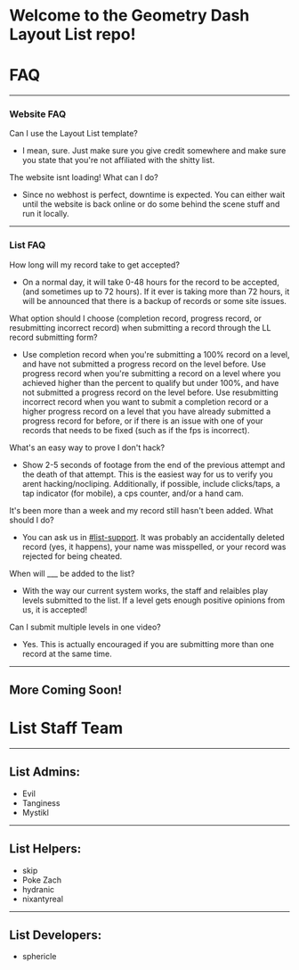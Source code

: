 # Welcome to the Geometry Dash Layout List repo!

# FAQ


---

### Website FAQ

Can I use the Layout List template?

* I mean, sure.  Just make sure you give credit somewhere and make sure you state
  that you're not affiliated with the shitty list.

The website isnt loading!  What can I do?

* Since no webhost is perfect, downtime is expected.  You can either wait until the
  website is back online or do some behind the scene stuff and run it
  locally.


---

### List FAQ

How long will my record take to get accepted?

* On a normal day, it will take 0-48 hours for the record to be accepted,
  (and sometimes up to 72 hours).  If it ever is taking more than 72 hours,
  it will be announced that there is a backup of records or some site issues.

What option should I choose (completion record, progress record, or resubmitting incorrect record) when submitting a record through the LL record submitting form?

* Use completion record when you're submitting a 100% record on a level, and
  have not submitted a progress record on the level before.  Use progress
  record when you're submitting a record on a level where you achieved higher
  than the percent to qualify but under 100%, and have not submitted a progress
  record on the level before.  Use resubmitting incorrect record when you
  want to submit a completion record or a higher progress record on a level that
  you have already submitted a progress record for before, or if there is an
  issue with one of your records that needs to be fixed (such as if the fps is
  incorrect).

What's an easy way to prove I don't hack?

* Show 2-5 seconds of footage from the end of the previous attempt and the death of that
  attempt.  This is the easiest way for us to verify you arent hacking/nocliping.
  Additionally, if possible, include clicks/taps, a tap indicator (for mobile), a cps
  counter, and/or a hand cam.

It's been more than a week and my record still hasn't been added.  What should I do?

* You can ask us in
  [#list-support](https://discord.com/channels/713151800932433972/744151240765603951).
  It was probably an accidentally deleted record (yes, it happens), your name was
  misspelled, or your record was rejected for being cheated.

When will ___ be added to the list?

* With the way our current system works, the staff and relaibles play levels submitted
  to the list.  If a level gets enough positive opinions from us, it is accepted!

Can I submit multiple levels in one video?

* Yes.  This is actually encouraged if you are submitting more than one record at the
  same time.


---

## More Coming Soon!

# List Staff Team


---

## List Admins:

* Evil
* Tanginess
* Mystikl


---

## List Helpers:

* skip
* Poke Zach
* hydranic
* nixantyreal


---

## List Developers:

* sphericle